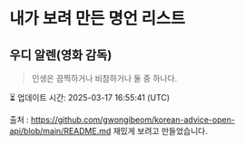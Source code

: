 # 내가 보려 만든 명언 리스트

##  우디 알렌(영화 감독)
> 인생은 끔찍하거나 비참하거나 둘 중 하나다.


⏳ 업데이트 시간: 2025-03-17 16:55:41 (UTC)

출처 : https://github.com/gwongibeom/korean-advice-open-api/blob/main/README.md
재밌게 보려고 만들었습니다.
